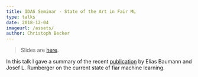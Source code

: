 ```yaml
---
title: IDAS Seminar - State of the Art in Fair ML
type: talks
date: 2018-12-04
imageurl: /assets/
author: Christoph Becker
---
```


> Slides are [here](/assets/talk_idas_fair_ml.pdf).

In this talk I gave a summary of the recent [publication](https://arxiv.org/abs/1811.09539v1) by Elias Baumann and Josef L. Rumberger on the current state of fiar machine learning.
